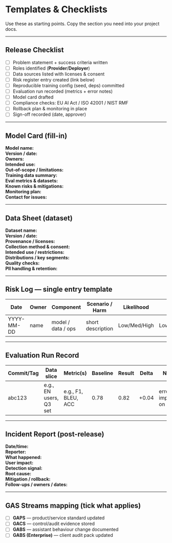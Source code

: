 # Templates & Checklists

Use these as starting points. Copy the section you need into your project docs.

---

## Release Checklist
- [ ] Problem statement + success criteria written
- [ ] Roles identified (**Provider**/**Deployer**)
- [ ] Data sources listed with licenses & consent
- [ ] Risk register entry created (link below)
- [ ] Reproducible training config (seed, deps) committed
- [ ] Evaluation run recorded (metrics + error notes)
- [ ] Model card drafted
- [ ] Compliance checks: EU AI Act / ISO 42001 / NIST RMF
- [ ] Rollback plan & monitoring in place
- [ ] Sign-off recorded (date, approver)

---

## Model Card (fill-in)
**Model name:**  
**Version / date:**  
**Owners:**  
**Intended use:**  
**Out-of-scope / limitations:**  
**Training data summary:**  
**Eval metrics & datasets:**  
**Known risks & mitigations:**  
**Monitoring plan:**  
**Contact for issues:**  

---

## Data Sheet (dataset)
**Dataset name:**  
**Version / date:**  
**Provenance / licenses:**  
**Collection method & consent:**  
**Intended use / restrictions:**  
**Distributions / key segments:**  
**Quality checks:**  
**PII handling & retention:**  

---

## Risk Log — single entry template
| Date | Owner | Component | Scenario / Harm | Likelihood | Impact | Mitigation | Status |
|---|---|---|---|---|---|---|---|
| YYYY-MM-DD | name | model / data / ops | short description | Low/Med/High | Low/Med/High | action taken | Open/Closed |

---

## Evaluation Run Record
| Commit/Tag | Data slice | Metric(s) | Baseline | Result | Delta | Notes | Artifacts |
|---|---|---|---|---|---|---|---|
| abc123 | e.g., EN users, Q3 set | e.g., F1, BLEU, ACC | 0.78 | 0.82 | +0.04 | errors improved on X | link to report |

---

## Incident Report (post-release)
**Date/time:**  
**Reporter:**  
**What happened:**  
**User impact:**  
**Detection signal:**  
**Root cause:**  
**Mitigation / rollback:**  
**Follow-ups / owners / dates:**  

---

## GAS Streams mapping (tick what applies)
- [ ] **GAPS** — product/service standard updated
- [ ] **GACS** — control/audit evidence stored
- [ ] **GABS** — assistant behaviour change documented
- [ ] **GABS (Enterprise)** — client audit pack updated
